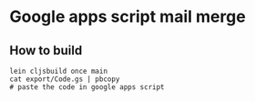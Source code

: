 # Google apps script mail merge

## How to build

```shell
lein cljsbuild once main
cat export/Code.gs | pbcopy
# paste the code in google apps script
```

